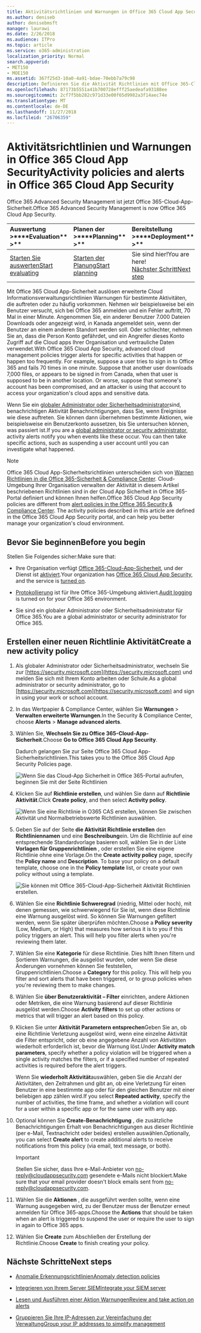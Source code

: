 ```yaml
---
title: Aktivitätsrichtlinien und Warnungen in Office 365 Cloud App Security
ms.author: deniseb
author: denisebmsft
manager: laurawi
ms.date: 2/26/2018
ms.audience: ITPro
ms.topic: article
ms.service: o365-administration
localization_priority: Normal
search.appverid:
- MET150
- MOE150
ms.assetid: 367f25d3-10a0-4a91-bdae-70ebb7a79c98
description: Definieren Sie die Aktivität Richtlinien mit Office 365-Cloud-App-Sicherheit, um Benachrichtigungen einrichten ausgelöst, wenn bestimmte Aktivitäten auftreten oder zu häufig vorkommen. Durch das Einrichten von Richtlinien für Warnungen ausgelöst, benachrichtigt werden können und bestimmte Vorgänge überwachen.
ms.openlocfilehash: 87173b5551a41b700728efff25aedeafa93188ee
ms.sourcegitcommit: 2cf7f5bb282c971d33e00f65d9982a3f14aec74e
ms.translationtype: MT
ms.contentlocale: de-DE
ms.lasthandoff: 11/27/2018
ms.locfileid: "26706359"
---
```

# <a name="activity-policies-and-alerts-in-office-365-cloud-app-security"></a><span data-ttu-id="4d47d-104">Aktivitätsrichtlinien und Warnungen in Office 365 Cloud App Security</span><span class="sxs-lookup"><span data-stu-id="4d47d-104">Activity policies and alerts in Office 365 Cloud App Security</span></span>

<span data-ttu-id="4d47d-105">Office 365 Advanced Security Management ist jetzt Office 365-Cloud-App-Sicherheit.</span><span class="sxs-lookup"><span data-stu-id="4d47d-105">Office 365 Advanced Security Management is now Office 365 Cloud App Security.</span></span>
  
|<span data-ttu-id="4d47d-106">Auswertung **\>**</span><span class="sxs-lookup"><span data-stu-id="4d47d-106">\*\*\*\*Evaluation\*\* \>\*\*</span></span>|<span data-ttu-id="4d47d-107">Planen der **\>**</span><span class="sxs-lookup"><span data-stu-id="4d47d-107">\*\*\*\*Planning\*\* \>\*\*</span></span>|<span data-ttu-id="4d47d-108">Bereitstellung **\>**</span><span class="sxs-lookup"><span data-stu-id="4d47d-108">\*\*\*\*Deployment\*\* \>\*\*</span></span>|<span data-ttu-id="4d47d-109">Auslastung \*\*\*</span><span class="sxs-lookup"><span data-stu-id="4d47d-109">\*\*\*\*Utilization\*\*\*\*</span></span>|
|:-----|:-----|:-----|:-----|
|[<span data-ttu-id="4d47d-110">Starten Sie auswerten</span><span class="sxs-lookup"><span data-stu-id="4d47d-110">Start evaluating</span></span>](office-365-cas-overview.md) <br/> |[<span data-ttu-id="4d47d-111">Starten der Planung</span><span class="sxs-lookup"><span data-stu-id="4d47d-111">Start planning</span></span>](get-ready-for-office-365-cas.md) <br/> |<span data-ttu-id="4d47d-112">Sie sind hier!</span><span class="sxs-lookup"><span data-stu-id="4d47d-112">You are here!</span></span>  <br/> [<span data-ttu-id="4d47d-113">Nächster Schritt</span><span class="sxs-lookup"><span data-stu-id="4d47d-113">Next step</span></span>](anomaly-detection-policies-in-ocas.md) <br/> |[<span data-ttu-id="4d47d-114">Starten Sie die Nutzung</span><span class="sxs-lookup"><span data-stu-id="4d47d-114">Start utilizing</span></span>](utilization-activities-for-ocas.md) <br/> |
   
<span data-ttu-id="4d47d-p102">Mit Office 365 Cloud App-Sicherheit auslösen erweiterte Cloud Informationsverwaltungsrichtlinien Warnungen für bestimmte Aktivitäten, die auftreten oder zu häufig vorkommen. Nehmen wir beispielsweise bei ein Benutzer versucht, sich bei Office 365 anmelden und ein Fehler auftritt, 70 Mal in einer Minute. Angenommen Sie, ein anderer Benutzer 7.000 Dateien Downloads oder angezeigt wird, in Kanada angemeldet sein, wenn der Benutzer an einem anderen Standort werden soll. Oder schlechter, nehmen Sie an, dass die Person Konto gefährdet, und ein Angreifer dieses Konto Zugriff auf die Cloud apps Ihrer Organisation und vertrauliche Daten verwendet.</span><span class="sxs-lookup"><span data-stu-id="4d47d-p102">With Office 365 Cloud App Security, advanced cloud management policies trigger alerts for specific activities that happen or happen too frequently. For example, suppose a user tries to sign in to Office 365 and fails 70 times in one minute. Suppose that another user downloads 7,000 files, or appears to be signed in from Canada, when that user is supposed to be in another location. Or worse, suppose that someone's account has been compromised, and an attacker is using that account to access your organization's cloud apps and sensitive data.</span></span>
  
<span data-ttu-id="4d47d-p103">Wenn Sie ein [globaler Administrator oder Sicherheitsadministrator](permissions-in-the-security-and-compliance-center.md)sind, benachrichtigen Aktivität Benachrichtigungen, dass Sie, wenn Ereignisse wie diese auftreten. Sie können dann übernehmen bestimmte Aktionen, wie beispielsweise ein Benutzerkonto aussetzen, bis Sie untersuchen können, was passiert ist.</span><span class="sxs-lookup"><span data-stu-id="4d47d-p103">If you are a [global administrator or security administrator](permissions-in-the-security-and-compliance-center.md), activity alerts notify you when events like these occur. You can then take specific actions, such as suspending a user account until you can investigate what happened.</span></span>
  
> [!NOTE]
> <span data-ttu-id="4d47d-p104">Office 365 Cloud App-Sicherheitsrichtlinien unterscheiden sich von [Warnen Richtlinien in die Office 365-Sicherheit &amp; Compliance Center](alert-policies.md). Cloud-Umgebung Ihrer Organisation verwalten der Aktivität in diesem Artikel beschriebenen Richtlinien sind in der Cloud App Sicherheit in Office 365-Portal definiert und können Ihnen helfen.</span><span class="sxs-lookup"><span data-stu-id="4d47d-p104">Office 365 Cloud App Security policies are different from [alert policies in the Office 365 Security &amp; Compliance Center](alert-policies.md). The activity policies described in this article are defined in the Office 365 Cloud App Security portal, and can help you better manage your organization's cloud environment.</span></span> 
  
## <a name="before-you-begin"></a><span data-ttu-id="4d47d-123">Bevor Sie beginnen</span><span class="sxs-lookup"><span data-stu-id="4d47d-123">Before you begin</span></span>

<span data-ttu-id="4d47d-124">Stellen Sie Folgendes sicher:</span><span class="sxs-lookup"><span data-stu-id="4d47d-124">Make sure that:</span></span>
  
- <span data-ttu-id="4d47d-125">Ihre Organisation verfügt [Office 365-Cloud-App-Sicherheit](office-365-cas-overview.md), und der Dienst ist [aktiviert](turn-on-office-365-cas.md).</span><span class="sxs-lookup"><span data-stu-id="4d47d-125">Your organization has [Office 365 Cloud App Security](office-365-cas-overview.md), and the service is [turned on](turn-on-office-365-cas.md).</span></span>
    
- <span data-ttu-id="4d47d-126">[Protokollierung](turn-audit-log-search-on-or-off.md) ist für Ihre Office 365-Umgebung aktiviert.</span><span class="sxs-lookup"><span data-stu-id="4d47d-126">[Audit logging](turn-audit-log-search-on-or-off.md) is turned on for your Office 365 environment.</span></span> 
    
- <span data-ttu-id="4d47d-127">Sie sind ein globaler Administrator oder Sicherheitsadministrator für Office 365.</span><span class="sxs-lookup"><span data-stu-id="4d47d-127">You are a global administrator or security administrator for Office 365.</span></span>
    
## <a name="create-a-new-activity-policy"></a><span data-ttu-id="4d47d-128">Erstellen einer neuen Richtlinie Aktivität</span><span class="sxs-lookup"><span data-stu-id="4d47d-128">Create a new activity policy</span></span>

1. <span data-ttu-id="4d47d-129">Als globaler Administrator oder Sicherheitsadministrator, wechseln Sie zur [https://security.microsoft.com](https://security.microsoft.com) und melden Sie sich mit Ihrem Konto arbeiten oder Schule.</span><span class="sxs-lookup"><span data-stu-id="4d47d-129">As a global administrator or security administrator, go to [https://security.microsoft.com](https://security.microsoft.com) and sign in using your work or school account.</span></span> 
    
2. <span data-ttu-id="4d47d-130">In das Wertpapier &amp; Compliance Center, wählen Sie **Warnungen** \> **Verwalten erweiterte Warnungen**.</span><span class="sxs-lookup"><span data-stu-id="4d47d-130">In the Security &amp; Compliance Center, choose **Alerts** \> **Manage advanced alerts**.</span></span>
    
3. <span data-ttu-id="4d47d-131">Wählen Sie, **Wechseln Sie zu Office 365-Cloud-App-Sicherheit**.</span><span class="sxs-lookup"><span data-stu-id="4d47d-131">Choose **Go to Office 365 Cloud App Security**.</span></span>
    
    <span data-ttu-id="4d47d-132">Dadurch gelangen Sie zur Seite Office 365 Cloud App-Sicherheitsrichtlinien.</span><span class="sxs-lookup"><span data-stu-id="4d47d-132">This takes you to the Office 365 Cloud App Security Policies page.</span></span>
    
    ![Wenn Sie das Cloud-App Sicherheit in Office 365-Portal aufrufen, beginnen Sie mit der Seite Richtlinien](media/5cb8833c-4e08-438c-bab3-91b5106f6f3f.png)
  
4. <span data-ttu-id="4d47d-134">Klicken Sie auf **Richtlinie erstellen**, und wählen Sie dann auf **Richtlinie Aktivität**.</span><span class="sxs-lookup"><span data-stu-id="4d47d-134">Click **Create policy**, and then select **Activity policy**.</span></span>
    
    ![Wenn Sie eine Richtlinie in O365 CAS erstellen, können Sie zwischen Aktivität und Normalbetriebswerte Richtlinien auswählen.](media/79f34535-ddf9-4a5b-a0a3-8766bf9c174c.png)
  
5. <span data-ttu-id="4d47d-p105">Geben Sie auf der Seite **die Aktivität Richtlinie erstellen** den **Richtliniennamen** und eine **Beschreibung**ein. Um die Richtlinie auf eine entsprechende Standardvorlage basieren soll, wählen Sie in der Liste **Vorlagen für Gruppenrichtlinien** , oder erstellen Sie eine eigene Richtlinie ohne eine Vorlage.</span><span class="sxs-lookup"><span data-stu-id="4d47d-p105">On the **Create activity policy** page, specify the **Policy name** and **Description**. To base your policy on a default template, choose one in the **Policy template** list, or create your own policy without using a template.</span></span> 
    
    ![Sie können mit Office 365-Cloud-App-Sicherheit Aktivität Richtlinien erstellen.](media/4083a76f-7074-4d6a-8200-6d76d49259d7.png)
  
6. <span data-ttu-id="4d47d-p106">Wählen Sie eine **Richtlinie Schweregrad** (niedrig, Mittel oder hoch), mit denen gemessen, wie schwerwiegend für Sie ist, wenn diese Richtlinie eine Warnung ausgelöst wird. So können Sie Warnungen gefiltert werden, wenn Sie später überprüfen möchten.</span><span class="sxs-lookup"><span data-stu-id="4d47d-p106">Choose a **Policy severity** (Low, Medium, or High) that measures how serious it is to you if this policy triggers an alert. This will help you filter alerts when you're reviewing them later.</span></span> 
    
7. <span data-ttu-id="4d47d-p107">Wählen Sie eine **Kategorie** für diese Richtlinie. Dies hilft Ihnen filtern und Sortieren Warnungen, die ausgelöst wurden, oder wenn Sie diese Änderungen vornehmen können Sie feststellen, Gruppenrichtlinien.</span><span class="sxs-lookup"><span data-stu-id="4d47d-p107">Choose a **Category** for this policy. This will help you filter and sort alerts that have been triggered, or to group policies when you're reviewing them to make changes.</span></span> 
    
8. <span data-ttu-id="4d47d-143">Wählen Sie **über Benutzeraktivität – Filter** einrichten, andere Aktionen oder Metriken, die eine Warnung basierend auf dieser Richtlinie ausgelöst werden.</span><span class="sxs-lookup"><span data-stu-id="4d47d-143">Choose **Activity filters** to set up other actions or metrics that will trigger an alert based on this policy.</span></span> 
    
9. <span data-ttu-id="4d47d-144">Klicken Sie unter **Aktivität Parametern entsprechen**Geben Sie an, ob eine Richtlinie Verletzung ausgelöst wird, wenn eine einzelne Aktivität die Filter entspricht, oder ob eine angegebene Anzahl von Aktivitäten wiederholt erforderlich ist, bevor die Warnung löst.</span><span class="sxs-lookup"><span data-stu-id="4d47d-144">Under **Activity match parameters**, specify whether a policy violation will be triggered when a single activity matches the filters, or if a specified number of repeated activities is required before the alert triggers.</span></span>
    
    <span data-ttu-id="4d47d-145">Wenn Sie **wiederholt Aktivität**auswählen, geben Sie die Anzahl der Aktivitäten, den Zeitrahmen und gibt an, ob eine Verletzung für einen Benutzer in eine bestimmte app oder für den gleichen Benutzer mit einer beliebigen app zählen wird.</span><span class="sxs-lookup"><span data-stu-id="4d47d-145">If you select **Repeated activity**, specify the number of activities, the time frame, and whether a violation will count for a user within a specific app or for the same user with any app.</span></span>
    
10. <span data-ttu-id="4d47d-146">Optional können Sie **Create-Benachrichtigung** , die zusätzliche Benachrichtigungen Erhalt von Benachrichtigungen aus dieser Richtlinie (per e-Mail, Textnachricht oder beides) erstellen auswählen.</span><span class="sxs-lookup"><span data-stu-id="4d47d-146">Optionally, you can select **Create alert** to create additional alerts to receive notifications from this policy (via email, text message, or both).</span></span> 
    
    > [!IMPORTANT]
    > <span data-ttu-id="4d47d-147">Stellen Sie sicher, dass Ihre e-Mail-Anbieter von no-reply@cloudappsecurity.com gesendete e-Mails nicht blockiert.</span><span class="sxs-lookup"><span data-stu-id="4d47d-147">Make sure that your email provider doesn't block emails sent from no-reply@cloudappsecurity.com.</span></span> 
  
11. <span data-ttu-id="4d47d-148">Wählen Sie die **Aktionen** , die ausgeführt werden sollte, wenn eine Warnung ausgegeben wird, zu der Benutzer muss der Benutzer erneut anmelden für Office 365-apps.</span><span class="sxs-lookup"><span data-stu-id="4d47d-148">Choose the **Actions** that should be taken when an alert is triggered to suspend the user or require the user to sign in again to Office 365 apps.</span></span> 
    
12. <span data-ttu-id="4d47d-149">Wählen Sie **Create** zum Abschließen der Erstellung der Richtlinie.</span><span class="sxs-lookup"><span data-stu-id="4d47d-149">Choose **Create** to finish creating your policy.</span></span> 
    
## <a name="next-steps"></a><span data-ttu-id="4d47d-150">Nächste Schritte</span><span class="sxs-lookup"><span data-stu-id="4d47d-150">Next steps</span></span>

- [<span data-ttu-id="4d47d-151">Anomalie Erkennungsrichtlinien</span><span class="sxs-lookup"><span data-stu-id="4d47d-151">Anomaly detection policies</span></span>](anomaly-detection-policies-in-ocas.md)
    
- [<span data-ttu-id="4d47d-152">Integrieren von Ihrem Server SIEM</span><span class="sxs-lookup"><span data-stu-id="4d47d-152">Integrate your SIEM server</span></span>](integrate-your-siem-server-with-office-365-cas.md)
    
- [<span data-ttu-id="4d47d-153">Lesen und Ausführen einer Aktion Warnungen</span><span class="sxs-lookup"><span data-stu-id="4d47d-153">Review and take action on alerts</span></span>](review-office-365-cas-alerts.md)
    
- [<span data-ttu-id="4d47d-154">Gruppieren Sie Ihre IP-Adressen zur Vereinfachung der Verwaltung</span><span class="sxs-lookup"><span data-stu-id="4d47d-154">Group your IP addresses to simplify management</span></span>](group-your-ip-addresses-in-ocas.md)
    

